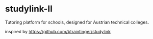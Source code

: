 # studylink-II
Tutoring platform for schools, designed for Austrian technical colleges.

inspired by https://github.com/btraintinger/studylink